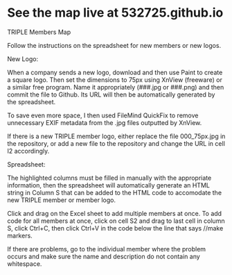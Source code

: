 # See the map live at 532725.github.io

TRIPLE Members Map

Follow the instructions on the spreadsheet for new members or new logos.

New Logo:

When a company sends a new logo, download and then use Paint to create a square logo. Then set the dimensions to 75px using XnView (freeware) or a similar free program. Name it appropriately (###.jpg or ###.png) and then commit the file to Github. Its URL will then be automatically generated by the spreadsheet.

To save even more space, I then used FileMind QuickFix to remove unnecessary EXIF metadata from the .jpg files outputted by XnView.

If there is a new TRIPLE member logo, either replace the file 000_75px.jpg in the repository, or add a new file to the repository and change the URL in cell I2 accordingly.

Spreadsheet:

The highlighted columns must be filled in manually with the appropriate information, then the spreadsheet will automatically generate an HTML string in Column S that can be added to the HTML code to accomodate the new TRIPLE member or member logo.

Click and drag on the Excel sheet to add multiple members at once. To add code for all members at once, click on cell S2 and drag to last cell in column S, click Ctrl+C, then click Ctrl+V in the code below the line that says //make markers.

If there are problems, go to the individual member where the problem occurs and make sure the name and description do not contain any whitespace.